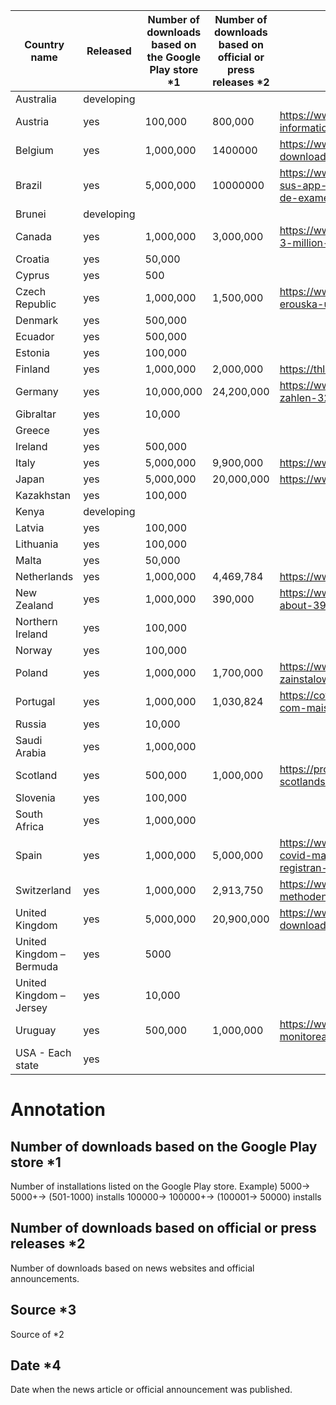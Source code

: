 | Country name             | Released   | Number of downloads based on the Google Play store  *1 | Number of downloads based on official or press releases *2 | Source*3                                                                                                                                                     | Date*4     |
|--------------------------|------------|--------------------------------------------------------|------------------------------------------------------------|--------------------------------------------------------------------------------------------------------------------------------------------------------------|------------|
| Australia                | developing |                                                        |                                                            |                                                                                                                                                              |            |
| Austria                  | yes        | 100,000                                                | 800,000                                                    | https://www.austria.info/en/service-and-facts/coronavirus-information/app                                                                                    |            |
| Belgium                  | yes        | 1,000,000                                              | 1400000                                                    | https://www.vrt.be/vrtnws/en/2020/10/21/1-4-million-have-downloaded-coronalert/                                                                              |            |
| Brazil                   | yes        | 5,000,000                                              | 10000000                                                   | https://www.mobiletime.com.br/noticias/08/12/2020/coronavirus-sus-app-tem-10-milhoes-de-downloads-e-18-mil-registros-de-exames-positivos-para-covid-19/      | 2020/12/08 |
| Brunei                   | developing |                                                        |                                                            |                                                                                                                                                              |            |
| Canada                   | yes        | 1,000,000                                              | 3,000,000                                                  | https://www.ctvnews.ca/health/coronavirus/covid-alert-app-nears-3-million-users-but-only-514-positive-test-reports-1.5125256                                 | 2020/09/29 |
| Croatia                  | yes        | 50,000                                                 |                                                            |                                                                                                                                                              |            |
| Cyprus                   | yes        | 500                                                    |                                                            |                                                                                                                                                              |            |
| Czech Republic           | yes        | 1,000,000                                              | 1,500,000                                                  | https://www.novinky.cz/internet-a-pc/software/clanek/aplikaci-erouska-uz-pouziva-15-milionu-lidi-40346571                                                    | 2020/12/31 |
| Denmark                  | yes        | 500,000                                                |                                                            |                                                                                                                                                              |            |
| Ecuador                  | yes        | 500,000                                                |                                                            |                                                                                                                                                              |            |
| Estonia                  | yes        | 100,000                                                |                                                            |                                                                                                                                                              |            |
| Finland                  | yes        | 1,000,000                                              | 2,000,000                                                  | https://thl.fi/fi/-/koronavilkulla-jo-yli-2-miljoonaa-latausta                                                                                               | 2020/09/16 |
| Germany                  | yes        | 10,000,000                                             | 24,200,000                                                 | https://www.connect.de/news/corona-warn-app-download-zahlen-3200860.html                                                                                     | 2020/12/18 |
| Gibraltar                | yes        | 10,000                                                 |                                                            |                                                                                                                                                              |            |
| Greece                   | yes        |                                                        |                                                            |                                                                                                                                                              |            |
| Ireland                  | yes        | 500,000                                                |                                                            |                                                                                                                                                              |            |
| Italy                    | yes        | 5,000,000                                              | 9,900,000                                                  | https://www.youtrend.it/2020/11/24/tutti-i-dati-su-immuni/                                                                                                   | 2020/11/24 |
| Japan                    | yes        | 5,000,000                                              | 20,000,000                                                 | https://www.mhlw.go.jp/stf/newpage_14895.html                                                                                                                | 2020/11/17 |
| Kazakhstan               | yes        | 100,000                                                |                                                            |                                                                                                                                                              |            |
| Kenya                    | developing |                                                        |                                                            |                                                                                                                                                              |            |
| Latvia                   | yes        | 100,000                                                |                                                            |                                                                                                                                                              |            |
| Lithuania                | yes        | 100,000                                                |                                                            |                                                                                                                                                              |            |
| Malta                    | yes        | 50,000                                                 |                                                            |                                                                                                                                                              |            |
| Netherlands              | yes        | 1,000,000                                              | 4,469,784                                                  | https://www.coronamelder.nl/media/Factsheet_Corona_latest.pdf                                                                                                | Jan-21     |
| New Zealand              | yes        | 1,000,000                                              | 390,000                                                    | https://www.stuff.co.nz/business/industries/123788182/covid19-about-390000-app-users-have-turned-on-bluetooth-tracing                                        | 2020/12/22 |
| Northern Ireland         | yes        | 100,000                                                |                                                            |                                                                                                                                                              |            |
| Norway                   | yes        | 100,000                                                |                                                            |                                                                                                                                                              |            |
| Poland                   | yes        | 1,000,000                                              | 1,700,000                                                  | https://www.bankier.pl/wiadomosc/Zagorski-1-7-mln-osob-zainstalowalo-aplikacje-STOP-COVID-8026070.html                                                       | 2020/12/23 |
| Portugal                 | yes        | 1,000,000                                              | 1,030,824                                                  | https://covid19.min-saude.pt/aplicacao-stayaway-covid-conta-com-mais-de-um-milhao-de-downloads/                                                              | 2020/09/20 |
| Russia                   | yes        | 10,000                                                 |                                                            |                                                                                                                                                              |            |
| Saudi Arabia             | yes        | 1,000,000                                              |                                                            |                                                                                                                                                              |            |
| Scotland                 | yes        | 500,000                                                | 1,000,000                                                  | https://prod.news.stv.tv/scotland/more-than-a-million-download-scotlands-tracing-app?topp                                                                    | 2020/09/17 |
| Slovenia                 | yes        | 100,000                                                |                                                            |                                                                                                                                                              |            |
| South Africa             | yes        | 1,000,000                                              |                                                            |                                                                                                                                                              |            |
| Spain                    | yes        | 1,000,000                                              | 5,000,000                                                  | https://www.abc.es/tecnologia/moviles/aplicaciones/abci-radar-covid-mas-disfuncional-y-opaca-solo-1-por-ciento-positivos-registran-202010292016_noticia.html | 2020/10/31 |
| Switzerland              | yes        | 1,000,000                                              | 2,913,750                                                  | https://www.experimental.bfs.admin.ch/expstat/de/home/innovative-methoden/swisscovid-app-monitoring.html                                                     | 2021/01/17 |
| United Kingdom           | yes        | 5,000,000                                              | 20,900,000                                                 | https://www.statista.com/statistics/1190062/covid-19-app-downloads-uk/                                                                                       | 2020/12/23 |
| United Kingdom – Bermuda | yes        | 5000                                                   |                                                            |                                                                                                                                                              |            |
| United Kingdom – Jersey  | yes        | 10,000                                                 |                                                            |                                                                                                                                                              |            |
| Uruguay                  | yes        | 500,000                                                | 1,000,000                                                  | https://www.elpais.com.uy/informacion/salud/app-coronavirus-uy-monitoreando-personas-son-casos-sospechosos.html                                              | 2020/12/21 |
| USA - Each state         | yes        |                                                        |                                                            |                                                                                                                                                              |            |

# Annotation
## Number of downloads based on the Google Play store  *1
Number of installations listed on the Google Play store.
Example)
5000-> 5000+-> (501-1000) installs
100000-> 100000+-> (100001-> 50000) installs
## Number of downloads based on official or press releases *2
Number of downloads based on news websites and official announcements.
## Source *3
Source of *2
## Date *4
Date when the news article or official announcement was published.

